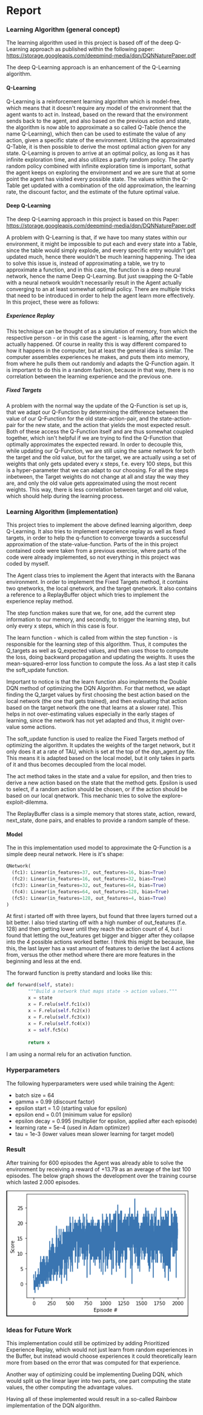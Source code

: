 # Report



### Learning Algorithm (general concept)
The learning algorithm used in this project is based off of the deep Q-Learning approach as published within the following paper: https://storage.googleapis.com/deepmind-media/dqn/DQNNaturePaper.pdf

The deep Q-Learning approach is an enhancement of the Q-Learning algorithm. 

#### Q-Learning
Q-Learning is a reinforcement learning algorithm which is model-free, which means that it doesn't require any model of the environment that the agent wants to act in. Instead, based on the reward that the environment sends back to the agent, and also based on the previous action and state, the algorithm is now able to approximate a so called Q-Table (hence the name Q-Learning), which then can be used to estimate the value of any action, given a specific state of the environment. Utilizing the approximated Q-Table, it is then possible to derive the most optimal action given for any state. 
Q-Learning is proven to arrive at an optimal policy, as long as it has infinite exploration time, and also utilizes a partly random policy. The partly random policy combined with infinite exploration time is important, sothat the agent keeps on exploring the environment and we are sure that at some point the agent has visited every possible state.
The values within the Q-Table get updated with a combination of the old approximation, the learning rate, the discount factor, and the estimate of the future optimal value.

#### Deep Q-Learning
The deep Q-Learning approach in this project is based on this Paper:
https://storage.googleapis.com/deepmind-media/dqn/DQNNaturePaper.pdf

A problem with Q-Learning is that, if we have too many states within our environment, it might be impossible to put each and every state into a Table, since the table would simply explode, and every specific entry wouldn't get updated much, hence there wouldn't be much learning happening.
The idea to solve this issue is, instead of approximating a table, we try to approximate a function, and in this case, the function is a deep neural network, hence the name Deep Q-Learning.
But just swapping the Q-Table with a neural network wouldn't necessarily result in the Agent actually converging to an at least somewhat optimal policy. There are multiple tricks that need to be introduced in order to help the agent learn more effectively. In this project, these were as follows:

##### Experience Replay
This technique can be thought of as a simulation of memory, from which the respective person - or in this case the agent - is learning, after the event actually happened. Of course in reality this is way different compared to how it happens in the computer, but at least the general idea is similar. The computer assembles experiences he makes, and puts them into memory, from where he pulls them out randomly and adapts the Q-Function again. It is important to do this in a random fashion, because in that way, there is no correlation between the learning experience and the previous one.

##### Fixed Targets
A problem with the normal way the update of the Q-Function is set up is, that we adapt our Q-Function by determining the difference between the value of our Q-Function for the old state-action-pair, and the state-action-pair for the new state, and the action that yields the most expected result. Both of these access the Q-Function itself and are thus somewhat coupled together, which isn't helpful if we are trying to find the Q-Function that optimally approximates the expected reward. 
In order to decouple this, while updating our Q-Function, we are still using the same network for both the target and the old value, but for the target, we are actually using a set of weights that only gets updated every x steps, f.e. every 100 steps, but this is a hyper-parameter that we can adapt to our choosing. For all the steps inbetween, the Target weights do not change at all and stay the way they are, and only the old value gets approximated using the most recent weights.
This way, there is less correlation between target and old value, which should help during the learning process.



### Learning Algorithm (implementation)

This project tries to implement the above defined learning algorithm, deep Q-Learning. It also tries to implement experience replay as well as fixed targets, in order to help the q-function to converge towards a successful approximation of the state-value-function. 
Parts of the in this project contained code were taken from a previous exercise, where parts of the code were already implemented, so not everything in this project was coded by myself. 

The Agent class tries to implement the Agent that interacts with the Banana environment. In order to implement the Fixed Targets method, it contains two qnetworks, the local qnetwork, and the target qnetwork. It also contains a reference to a ReplayBuffer object which tries to implement the experience replay method. 

The step function makes sure that we, for one, add the current step information to our memory, and secondly, to trigger the learning step, but only every x steps, which in this case is four.

The learn function - which is called from within the step function - is responsible for the learning step of this algorithm. Thus, it computes the Q_targets as well as Q_expected values, and then uses those to compute the loss, doing backward propagation and updating the weights. It uses the mean-squared-error loss function to compute the loss. As a last step it calls the soft_update function.

Important to notice is that the learn function also implements the Double DQN method of optimizing the DQN Algorithm. For that method, we adapt finding the Q_target values by first choosing the best action based on the local network (the one that gets trained), and then evaluating that action based on the target network (the one that learns at a slower rate). This helps in not over-estimating values especially in the early stages of learning, since the network has not yet adapted and thus, it might over-value some actions.

The soft_update function is used to realize the Fixed Targets method of optimizing the algorithm. It updates the weights of the target network, but it only does it at a rate of TAU, which is set at the top of the dqn_agent.py file. This means it is adapted based on the local model, but it only takes in parts of it and thus becomes decoupled from the local model.

The act method takes in the state and a value for epsilon, and then tries to derive a new action based on the state that the method gets. Epsilon is used to select, if a random action should be chosen, or if the action should be based on our local qnetwork. This mechanic tries to solve the explore-exploit-dilemma.

The ReplayBuffer class is a simple memory that stores state, action, reward, next_state, done pairs, and enables to provide a random sample of these. 

#### Model

The in this implementation used model to approximate the Q-Function is a simple deep neural network. Here is it's shape:

```python
QNetwork(
  (fc1): Linear(in_features=37, out_features=16, bias=True)
  (fc2): Linear(in_features=16, out_features=32, bias=True)
  (fc3): Linear(in_features=32, out_features=64, bias=True)
  (fc4): Linear(in_features=64, out_features=128, bias=True)
  (fc5): Linear(in_features=128, out_features=4, bias=True)
)
```

At first i started off with three layers, but found that three layers turned out a bit better. I also tried starting off with a high number of out_features (f.e. 128) and then getting lower until they reach the action count of 4, but i found that letting the out_features get bigger and bigger after they collapse into the 4 possible actions worked better. I think this might be because, like this, the last layer has a vast amount of features to derive the last 4 actions from, versus the other method where there are more features in the beginning and less at the end.

The forward function is pretty standard and looks like this:

```python
def forward(self, state):
        """Build a network that maps state -> action values."""
        x = state
        x = F.relu(self.fc1(x))
        x = F.relu(self.fc2(x))
        x = F.relu(self.fc3(x))
        x = F.relu(self.fc4(x))
        x = self.fc5(x)
        
        return x
```

I am using a normal relu for an activation function.

### Hyperparameters

The following hyperparameters were used while training the Agent:
- batch size = 64
- gamma = 0.99 (discount factor)
- epsilon start = 1.0 (starting value for epsilon)
- epsilon end = 0.01 (minimum value for epsilon)
- epsilon decay = 0.995 (multiplier for epsilon, applied after each episode)
- learning rate = 5e-4 (used in Adam optimizer)
- tau = 1e-3 (lower values mean slower learning for target model)

### Result

After training for 600 episodes the Agent was already able to solve the environment by receiving a reward of +13.79 as an average of the last 100 episodes. The below graph shows the development over the training course which lasted 2.000 episodes. 

![](https://github.com/pascalbehnel/drlnd-navigation/blob/main/score-graph.PNG?raw=true)


### Ideas for Future Work

This implementation could still be optimized by adding Prioritized Experience Replay, which would not just learn from random experiences in the Buffer, but instead would choose experiences it could theoretically learn more from based on the error that was computed for that experience. 

Another way of optimizing could be implementing Dueling DQN, which would split up the linear layer into two parts, one part computing the state values, the other computing the advantage values.

Having all of these implemented would result in a so-called Rainbow implementation of the DQN algorithm.
